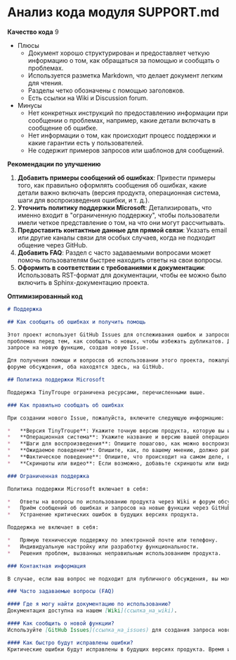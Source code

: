 # Анализ кода модуля SUPPORT.md

**Качество кода**
9
- Плюсы
    - Документ хорошо структурирован и предоставляет четкую информацию о том, как обращаться за помощью и сообщать о проблемах.
    - Используется разметка Markdown, что делает документ легким для чтения.
    - Разделы четко обозначены с помощью заголовков.
    - Есть ссылки на Wiki и Discussion forum.
- Минусы
    - Нет конкретных инструкций по предоставлению информации при сообщении о проблемах, например, какие детали включать в сообщение об ошибке.
    - Нет информации о том, как происходит процесс поддержки и какие гарантии есть у пользователей.
    - Не содержит примеров запросов или шаблонов для сообщений.

**Рекомендации по улучшению**

1.  **Добавить примеры сообщений об ошибках**: Привести примеры того, как правильно оформлять сообщения об ошибках, какие детали важно включать (версия продукта, операционная система, шаги для воспроизведения ошибки, и т. д.).
2.  **Уточнить политику поддержки Microsoft**: Детализировать, что именно входит в "ограниченную поддержку", чтобы пользователи имели четкое представление о том, на что они могут рассчитывать.
3.  **Предоставить контактные данные для прямой связи**: Указать email или другие каналы связи для особых случаев, когда не подходит общение через GitHub.
4.  **Добавить FAQ**: Раздел с часто задаваемыми вопросами может помочь пользователям быстрее находить ответы на свои вопросы.
5.  **Оформить в соответствии с требованиями к документации**: Использовать RST-формат для документации, чтобы ее можно было включить в Sphinx-документацию проекта.

**Оптимизированный код**

```markdown
# Поддержка

## Как сообщить об ошибках и получить помощь

Этот проект использует GitHub Issues для отслеживания ошибок и запросов на новые функции. Пожалуйста, поищите в существующих
проблемах перед тем, как сообщать о новых, чтобы избежать дубликатов. Для новых проблем, сообщите о своей ошибке или
запросе на новую функцию, создав новую Issue.

Для получения помощи и вопросов об использовании этого проекта, пожалуйста, обратитесь к нашей Wiki или оставьте сообщение на нашем
форуме обсуждения, оба находятся здесь, на GitHub.

## Политика поддержки Microsoft

Поддержка TinyTroupe ограничена ресурсами, перечисленными выше.

### Как правильно сообщать об ошибках

При создании нового Issue, пожалуйста, включите следующую информацию:

*   **Версия TinyTroupe**: Укажите точную версию продукта, которую вы используете.
*   **Операционная система**: Укажите название и версию вашей операционной системы.
*   **Шаги для воспроизведения**: Опишите пошагово, как можно воспроизвести ошибку.
*   **Ожидаемое поведение**: Опишите, как, по вашему мнению, должно работать приложение.
*   **Фактическое поведение**: Опишите, что происходит на самом деле, включая ошибки или сообщения.
*   **Скриншоты или видео**: Если возможно, добавьте скриншоты или видео, демонстрирующие проблему.

### Ограниченная поддержка

Политика поддержки Microsoft включает в себя:

*   Ответы на вопросы по использованию продукта через Wiki и форум обсуждений.
*   Приём сообщений об ошибках и запросов на новые функции через GitHub Issues.
*   Устранение критических ошибок в будущих версиях продукта.

Поддержка не включает в себя:

*   Прямую техническую поддержку по электронной почте или телефону.
*   Индивидуальную настройку или разработку функциональности.
*   Решения проблем, вызванных неправильным использованием продукта.

### Контактная информация

В случае, если ваш вопрос не подходит для публичного обсуждения, вы можете связаться с нами через `support@tinytroupe.com`.

### Часто задаваемые вопросы (FAQ)

#### Где я могу найти документацию по использованию?
Документация доступна на нашем [Wiki](ссылка_на_wiki).

#### Как сообщить о новой функции?
Используйте [GitHub Issues](ссылка_на_issues) для создания запроса новой функции.

#### Как быстро будут исправлены ошибки?
Критические ошибки будут исправлены в будущих версиях продукта. Время исправления ошибок зависит от их сложности.

```